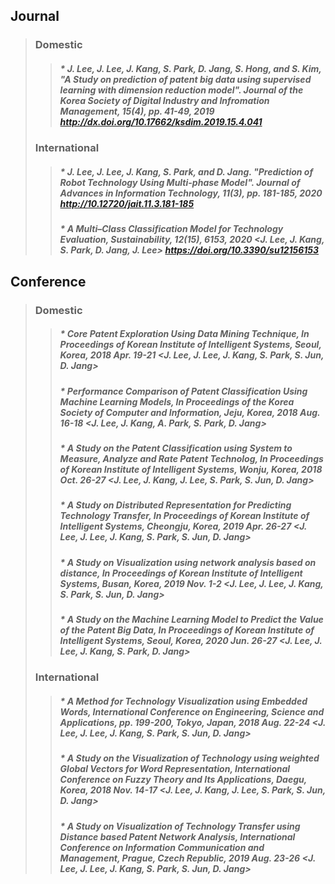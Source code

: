 ## **Journal**
> ### **Domestic**
>	> ##### * J. Lee, J. Lee, J. Kang, S. Park, D. Jang, S. Hong, and S. Kim, "A Study on prediction of patent big data using supervised learning with dimension reduction model". _Journal of the Korea Society of Digital Industry and Infromation Management_, 15(4), pp. 41-49, 2019 <http://dx.doi.org/10.17662/ksdim.2019.15.4.041>
> ### **International**
>	> ##### * J. Lee, J. Lee, J. Kang, S. Park, and D. Jang. "Prediction of Robot Technology Using Multi-phase Model". _Journal of Advances in Information Technology_, 11(3), pp. 181-185, 2020 <http://10.12720/jait.11.3.181-185>
>	> ##### * A Multi–Class Classification Model for Technology Evaluation, _Sustainability_, 12(15), 6153, 2020 <J. Lee, J. Kang, S. Park, D. Jang, J. Lee> <https://doi.org/10.3390/su12156153>
##### 
## **Conference**
> ### **Domestic**
>	> ##### * Core Patent Exploration Using Data Mining Technique, In _Proceedings of Korean Institute of Intelligent Systems_, Seoul, Korea, 2018 Apr. 19-21 <J. Lee, J. Lee, J. Kang, S. Park, S. Jun, D. Jang>
>	> ##### * Performance Comparison of Patent Classification Using Machine Learning Models, In _Proceedings of the Korea Society of Computer and Information_, Jeju, Korea, 2018 Aug. 16-18 <J. Lee, J. Kang, A. Park, S. Park, D. Jang>
>	> ##### * A Study on the Patent Classification using System to Measure, Analyze and Rate Patent Technolog, In _Proceedings of Korean Institute of Intelligent Systems, Wonju_, Korea, 2018 Oct. 26-27 <J. Lee, J. Kang, J. Lee, S. Park, S. Jun, D. Jang>
>	> ##### * A Study on Distributed Representation for Predicting Technology Transfer, In _Proceedings of Korean Institute of Intelligent Systems_, Cheongju, Korea, 2019 Apr. 26-27 <J. Lee, J. Lee, J. Kang, S. Park, S. Jun, D. Jang>
>	> ##### * A Study on Visualization using network analysis based on distance, In _Proceedings of Korean Institute of Intelligent Systems_, Busan, Korea, 2019 Nov. 1-2 <J. Lee, J. Lee, J. Kang, S. Park, S. Jun, D. Jang>
>	> ##### * A Study on the Machine Learning Model to Predict the Value of the Patent Big Data, In _Proceedings of Korean Institute of Intelligent Systems_, Seoul, Korea, 2020 Jun. 26-27 <J. Lee, J. Lee, J. Kang, S. Park, D. Jang>
> ### **International**
>	> ##### * A Method for Technology Visualization using Embedded Words, International Conference on Engineering, Science and Applications, pp. 199-200, Tokyo, Japan, 2018 Aug. 22-24 <J. Lee, J. Lee, J. Kang, S. Park, S. Jun, D. Jang>
>	> ##### * A Study on the Visualization of Technology using weighted Global Vectors for Word Representation, International Conference on Fuzzy Theory and Its Applications, Daegu, Korea, 2018 Nov. 14-17 <J. Lee, J. Kang, J. Lee, S. Park, S. Jun, D. Jang>
>	> ##### * A Study on Visualization of Technology Transfer using Distance based Patent Network Analysis, International Conference on Information Communication and Management, Prague, Czech Republic, 2019 Aug. 23-26 <J. Lee, J. Lee, J. Kang, S. Park, S. Jun, D. Jang>
